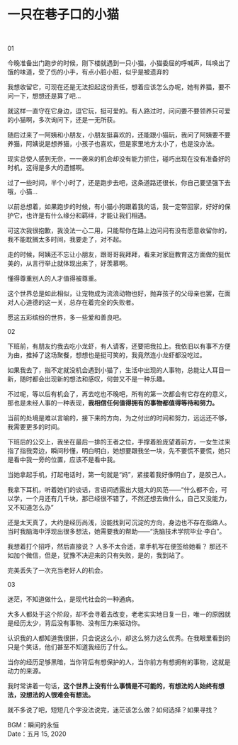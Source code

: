 # 一只在巷子口的小猫

<br>

01

今晚准备出门跑步的时候，刚下楼就遇到一只小猫，小猫委屈的呼喊声，叫唤出了饿的味道，受了伤的小手，有点小脏小脏，似乎是被遗弃的

我想收留它，可现在还是无法担起这份责任，想着应该怎么办呢，她有养猫，要不问一下，想想还是算了吧...

就这样一直守在它身边，逗它玩，挺可爱的。有人路过时，问问要不要领养只可爱的小猫啊，多次询问下，还是一无所获。

随后过来了一阿姨和小朋友，小朋友挺喜欢的，还能跟小猫玩，我问了阿姨要不要养猫，阿姨说是想养猫，小孩子也喜欢，但是家里地方太小了，也是没办法。

现实总使人感到无奈，一一袭来的机会却没有能力抓住，碰巧出现在没有准备好的时机，这得是多大的遗憾啊。

过了一些时间，半个小时了，还是跑步去吧，这条道路还很长，你自己要坚强下去哦，小猫...

以前总想着，如果跑步的时候，有小猫小狗跟着我的话，我一定带回家，好好的保护它，也许是有什么缘分和羁绊，才能让我们相遇。

可这次我很抱歉，我没法一心二用，只能帮你在路上边问问有没有愿意收留你的，我不能耽搁太多时间，我要走了，对不起。

走的时候，阿姨还不忘让小朋友，跟哥哥我拜拜，看来对家庭教育这方面做的挺优美的，从言行举止就体现出来了，好羡慕啊。

懂得尊重别人的人才值得被尊重。

这个世界总是如此相似，让宠物成为流浪动物也好，抛弃孩子的父母亲也罢，在面对人心道德的这一关，总存在着完全的失败者。

愿这五彩缤纷的世界，多一些爱和善良吧。

02

下班前，有朋友约我去吃小龙虾，有人请客，还要把我拉上。我依旧以有事不方便为由，推掉了这场聚餐，想想也是挺可笑的，我竟然连小龙虾都没吃过。

如果我去了，指不定就没机会遇到小猫了，生活中出现的人事物，总能让人耳目一新，随时都会出现新的想法和感叹，何尝又不是一种乐趣。

不过呢，等以后有机会了，再去吃也不晚吧，所有的第一次都会有它存在的意义，那也是未经人事的一种表现，**我相信任何值得拥有的事物都值得等待和努力。**

当前的处境是难以言喻的，接下来的方向，为之付出的时间和努力，远远还不够，我需要更多的时间。

下班后的公交上，我坐在最后一排的王者之位，手撑着脸庞望着前方，一女生过来指了指我旁边，瞬间秒懂，明白明白，她想要跟我坐一块，先不要慌不要慌，她只是看中我一旁的位置，应该不是看中我。

当她拿起手机，打起电话时，第一句就是“妈”，紧接着我好像明白了，是胶己人。

我拿下耳机，听着她们的谈话，言语间透露出大姐大的风范——“什么都不会，可以学，一个月还有几千块，那已经很不错了，不然还想去做什么，自己又没能力，又不知道怎么办”

还是太天真了，大约是经历尚浅，没能找到可沉淀的方向，身边也不存在指路人。当时我脑海中浮现出很多想法，她需要我的帮助——“洗脑技术学院毕业·李白”。

我想着打个招呼，然后直接说？ 人多不太合适，拿手机写在便签给她看？ 那还不如加个微信，但是，犹豫不决迎来的只有失败，是的，我到站了。

完美丢失了一次充当老好人的机会。

03

迷茫，不知道做什么，是现代社会的一种通病。

大多人都处于这个阶段，却不会寻着去改变，老老实实地日复一日，唯一的原因就是经历太少，背后没有事物、没有压力来驱动你。

认识我的人都知道我很拼，只会说这么小，却这么努力这么优秀。在我眼里看到的只是个笑话，他们甚至不知道我经历了什么。

当你的经历足够黑暗，当你背后有想保护的人，当你前方有想拥有的事物，这就是动力的来源。

我时常讲着一句话，**这个世界上没有什么事情是不可能的，有想法的人始终有想法，没想法的人很难会有想法。**

就不多说了吧，短短几个字没法说完，迷茫该怎么做？如何选择？如果寻找？

BGM：瞬间的永恒 <br>
Date：五月 15, 2020
